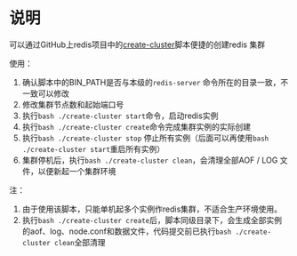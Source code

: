 # 说明

可以通过GitHub上redis项目中的[create-cluster](https://github.com/redis/redis/blob/unstable/utils/create-cluster/create-cluster)脚本便捷的创建redis 集群

使用：

1. 确认脚本中的BIN_PATH是否与本级的`redis-server` 命令所在的目录一致，不一致可以修改
2. 修改集群节点数和起始端口号
3. 执行`bash ./create-cluster start`命令，启动redis实例
4. 执行`bash ./create-cluster create`命令完成集群实例的实际创建
5. 执行`bash ./create-cluster stop` 停止所有实例（后面可以再使用`bash ./create-cluster start`重启所有实例）
6. 集群停机后，执行`bash ./create-cluster clean`，会清理全部AOF / LOG 文件，以便新起一个集群环境


注：

1. 由于使用该脚本，只能单机起多个实例作redis集群，不适合生产环境使用。
2. 执行`bash ./create-cluster create`后，脚本同级目录下，会生成全部实例的aof、log、node.conf和数据文件，代码提交前已执行`bash ./create-cluster clean`全部清理


